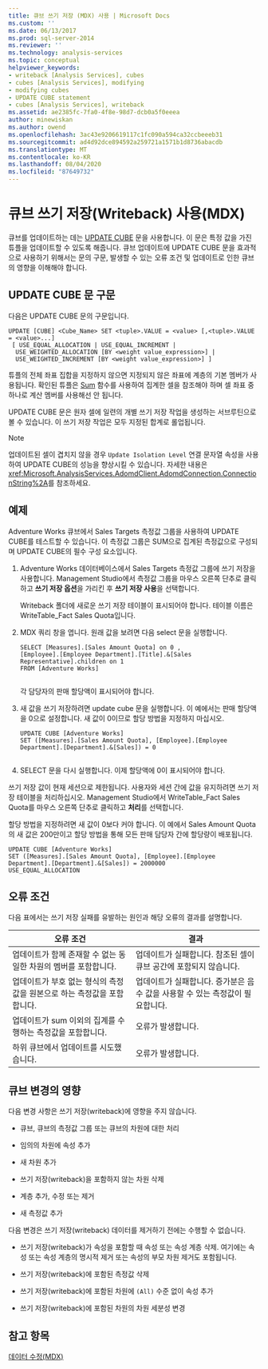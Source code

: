 ```yaml
---
title: 큐브 쓰기 저장 (MDX) 사용 | Microsoft Docs
ms.custom: ''
ms.date: 06/13/2017
ms.prod: sql-server-2014
ms.reviewer: ''
ms.technology: analysis-services
ms.topic: conceptual
helpviewer_keywords:
- writeback [Analysis Services], cubes
- cubes [Analysis Services], modifying
- modifying cubes
- UPDATE CUBE statement
- cubes [Analysis Services], writeback
ms.assetid: ae2385fc-7fa0-4f8e-98d7-dcb0a5f0eeea
author: minewiskan
ms.author: owend
ms.openlocfilehash: 3ac43e9206619117c1fc090a594ca32ccbeeeb31
ms.sourcegitcommit: ad4d92dce894592a259721a1571b1d8736abacdb
ms.translationtype: MT
ms.contentlocale: ko-KR
ms.lasthandoff: 08/04/2020
ms.locfileid: "87649732"
---
```

# <a name="using-cube-writebacks-mdx"></a>큐브 쓰기 저장(Writeback) 사용(MDX)
  큐브를 업데이트하는 데는 [UPDATE CUBE](/sql/mdx/mdx-data-manipulation-update-cube) 문을 사용합니다. 이 문은 특정 값을 가진 튜플을 업데이트할 수 있도록 해줍니다. 큐브 업데이트에 UPDATE CUBE 문을 효과적으로 사용하기 위해서는 문의 구문, 발생할 수 있는 오류 조건 및 업데이트로 인한 큐브의 영향을 이해해야 합니다.  
  
## <a name="update-cube-statement-syntax"></a>UPDATE CUBE 문 구문  
 다음은 UPDATE CUBE 문의 구문입니다.  
  
```  
UPDATE [CUBE] <Cube_Name> SET <tuple>.VALUE = <value> [,<tuple>.VALUE = <value>...]  
 [ USE_EQUAL_ALLOCATION | USE_EQUAL_INCREMENT |  
  USE_WEIGHTED_ALLOCATION [BY <weight value_expression>] |  
  USE_WEIGHTED_INCREMENT [BY <weight value_expression>] ]   
```  
  
 튜플의 전체 좌표 집합을 지정하지 않으면 지정되지 않은 좌표에 계층의 기본 멤버가 사용됩니다. 확인된 튜플은 [Sum](/sql/mdx/sum-mdx) 함수를 사용하여 집계한 셀을 참조해야 하며 셀 좌표 중 하나로 계산 멤버를 사용해선 안 됩니다.  
  
 UPDATE CUBE 문은 원자 셀에 일련의 개별 쓰기 저장 작업을 생성하는 서브루틴으로 볼 수 있습니다. 이 쓰기 저장 작업은 모두 지정된 합계로 롤업됩니다.  
  
> [!NOTE]  
>  업데이트된 셀이 겹치지 않을 경우 `Update Isolation Level` 연결 문자열 속성을 사용하여 UPDATE CUBE의 성능을 향상시킬 수 있습니다. 자세한 내용은 <xref:Microsoft.AnalysisServices.AdomdClient.AdomdConnection.ConnectionString%2A>를 참조하세요.  
  
## <a name="example"></a>예제  
 Adventure Works 큐브에서 Sales Targets 측정값 그룹을 사용하여 UPDATE CUBE를 테스트할 수 있습니다. 이 측정값 그룹은 SUM으로 집계된 측정값으로 구성되며 UPDATE CUBE의 필수 구성 요소입니다.  
  
1.  Adventure Works 데이터베이스에서 Sales Targets 측정값 그룹에 쓰기 저장을 사용합니다. Management Studio에서 측정값 그룹을 마우스 오른쪽 단추로 클릭하고 **쓰기 저장 옵션**을 가리킨 후 **쓰기 저장 사용**을 선택합니다.  
  
     Writeback 폴더에 새로운 쓰기 저장 테이블이 표시되어야 합니다. 테이블 이름은 WriteTable_Fact Sales Quota입니다.  
  
2.  MDX 쿼리 창을 엽니다. 원래 값을 보려면 다음 select 문을 실행합니다.  
  
    ```  
    SELECT [Measures].[Sales Amount Quota] on 0 ,  
    [Employee].[Employee Department].[Title].&[Sales Representative].children on 1  
    FROM [Adventure Works]  
  
    ```  
  
     각 담당자의 판매 할당액이 표시되어야 합니다.  
  
3.  새 값을 쓰기 저장하려면 update cube 문을 실행합니다. 이 예에서는 판매 할당액을 0으로 설정합니다. 새 값이 0이므로 할당 방법을 지정하지 마십시오.  
  
    ```  
    UPDATE CUBE [Adventure Works]   
    SET ([Measures].[Sales Amount Quota], [Employee].[Employee Department].[Department].&[Sales]) = 0  
  
    ```  
  
4.  SELECT 문을 다시 실행합니다. 이제 할당액에 0이 표시되어야 합니다.  
  
 쓰기 저장 값이 현재 세션으로 제한됩니다. 사용자와 세션 간에 값을 유지하려면 쓰기 저장 테이블을 처리하십시오. Management Studio에서 WriteTable_Fact Sales Quota를 마우스 오른쪽 단추로 클릭하고 **처리**를 선택합니다.  
  
 할당 방법을 지정하려면 새 값이 0보다 커야 합니다. 이 예에서 Sales Amount Quota의 새 값은 200만이고 할당 방법을 통해 모든 판매 담당자 간에 할당량이 배포됩니다.  
  
```  
UPDATE CUBE [Adventure Works]   
SET ([Measures].[Sales Amount Quota], [Employee].[Employee Department].[Department].&[Sales]) = 2000000   
USE_EQUAL_ALLOCATION  
```  
  
## <a name="error-conditions"></a>오류 조건  
 다음 표에서는 쓰기 저장 실패를 유발하는 원인과 해당 오류의 결과를 설명합니다.  
  
|오류 조건|결과|  
|---------------------|------------|  
|업데이트가 함께 존재할 수 없는 동일한 차원의 멤버를 포함합니다.|업데이트가 실패합니다. 참조된 셀이 큐브 공간에 포함되지 않습니다.|  
|업데이트가 부호 없는 형식의 측정값을 원본으로 하는 측정값을 포함합니다.|업데이트가 실패합니다. 증가분은 음수 값을 사용할 수 있는 측정값이 필요합니다.|  
|업데이트가 sum 이외의 집계를 수행하는 측정값을 포함합니다.|오류가 발생합니다.|  
|하위 큐브에서 업데이트를 시도했습니다.|오류가 발생합니다.|  
  
## <a name="affect-of-cube-changes"></a>큐브 변경의 영향  
 다음 변경 사항은 쓰기 저장(writeback)에 영향을 주지 않습니다.  
  
-   큐브, 큐브의 측정값 그룹 또는 큐브의 차원에 대한 처리  
  
-   임의의 차원에 속성 추가  
  
-   새 차원 추가  
  
-   쓰기 저장(writeback)을 포함하지 않는 차원 삭제  
  
-   계층 추가, 수정 또는 제거  
  
-   새 측정값 추가  
  
 다음 변경은 쓰기 저장(writeback) 데이터를 제거하기 전에는 수행할 수 없습니다.  
  
-   쓰기 저장(writeback)가 속성을 포함할 때 속성 또는 속성 계층 삭제. 여기에는 속성 또는 속성 계층의 명시적 제거 또는 속성의 부모 차원 제거도 포함됩니다.  
  
-   쓰기 저장(writeback)에 포함된 측정값 삭제  
  
-   쓰기 저장(writeback)에 포함된 차원에 `(All)` 수준 없이 속성 추가  
  
-   쓰기 저장(writeback)에 포함된 차원의 차원 세분성 변경  
  
## <a name="see-also"></a>참고 항목  
 [데이터 수정&#40;MDX&#41;](mdx-data-modification-modifying-data.md)  
  
  
